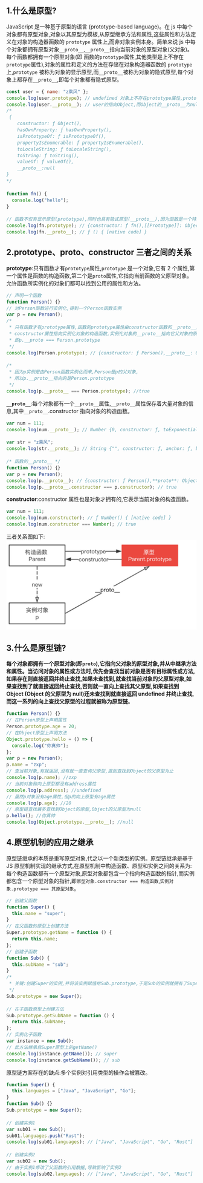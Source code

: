 ## 1.什么是原型?

JavaScript 是一种基于原型的语言 (prototype-based language)。在 js 中每个对象都有原型对象,对象以其原型为模板,从原型继承方法和属性,这些属性和方法定义在对象的构造器函数的 `prototype` 属性上,而非对象实例本身。简单来说 js 中每个对象都拥有原型对象`__proto__`,`__proto__`指向当前对象的原型对象(父对象)。每个函数都拥有一个原型对象(即 函数的`prototype`属性,其他类型是上不存在 `prototype`属性),对象的属性和定义的方法在存储在对象构造器函数的 `prototype` 上,`prototype` 被称为对象的显示原型,而`__proto__`被称为对象的隐式原型,每个对象上都存在`__proto__`,即每个对象都有隐式原型。

```js
const user = { name: "z乘风" };
console.log(user.prototype); // undefined 对象上不存在prototype属性,prototype是函数的原型对象
console.log(user.__proto__); // user的指向Object,而Object的__proto__为null
/*
 {
    constructor: ƒ Object(),
    hasOwnProperty: ƒ hasOwnProperty(),
    isPrototypeOf: ƒ isPrototypeOf(),
    propertyIsEnumerable: ƒ propertyIsEnumerable(),
    toLocaleString: ƒ toLocaleString(),
    toString: ƒ toString(),
    valueOf: ƒ valueOf(),
    __proto__:null
}
*/

function fn() {
  console.log("hello");
}

// 函数不仅有显示原型(prototype),同时也具有隐式原型(__proto__),因为函数是一个特殊的对象
console.log(fn.prototype); // {constructor: ƒ fn(),[[Prototype]]: Object}
console.log(fn.__proto__); // ƒ () { [native code] }
```

## 2.prototype、**proto**、constructor 三者之间的关系

**prototype**:只有函数才有`prototype`属性,`prototype` 是一个对象,它有 2 个属性,第一个属性是函数的构造函数,第二个是`proto`属性,它指向当前函数的父原型对象。允许函数所实例化的对象们都可以找到公用的属性和方法。

```js
// 声明一个函数
function Person() {}
// 对Person函数进行实例化,得到一个Person函数实例
var p = new Person();
/*
 * 只有函数才有prototype属性,函数的prototype属性由constructor函数和__proto__属性构成,
 * constructor属性指向实例化对象的构造函数,实例化对象的__proto__指向它父对象的原型(prototype),
 * 即p.__proto === Person.prototype
 */
console.log(Person.prototype); // {constructor: ƒ Person(),__proto__: Object}

/*
 * 因为p实例是由Person函数实例化而来,Person是p的父对象,
 * 所以p.__proto__指向的是Person.prototype
 */
console.log(p.__proto__ === Person.prototype); //true
```

**`__proto__`**:每个对象都有一个`__proto__`属性,`__proto__`属性保存着大量对象的信息,其中`__proto__`.constructor 指向对象的构造函数。

```js
var num = 111;
console.log(num.__proto__); // Number {0, constructor: ƒ, toExponential: ƒ, toFixed: ƒ, toPrecision: ƒ, …}

var str = "z乘风";
console.log(str.__proto__); // String {"", constructor: ƒ, anchor: ƒ, big: ƒ, blink: ƒ, …}

/* 函数的__proto__ */
function Person() {}
var p = new Person();
console.log(p.__proto__); // {constructor: ƒ Person(),**proto**: Object}
console.log(p.__proto__.constructor === p.constructor); // true
```

**constructor**:constructor 属性也是对象才拥有的,它表示当前对象的构造函数。

```js
var num = 111;
console.log(num.constructor); // ƒ Number() { [native code] }
console.log(num.constructor === Number); // true
```

三者关系图如下:
![prototype](../assets/images/prototype.png)

## 3.什么是原型链?

**每个对象都拥有一个原型对象(即`proto`),它指向父对象的原型对象,并从中继承方法和属性。当访问对象的属性或方法时,优先会查找当前对象是否有目标属性或方法,如果存在则直接返回并终止查找,如果未查找到,就查找当前对象的父原型对象,如果查找到了就直接返回终止查找,否则就一直向上查找其父原型,如果查找到 Object (Object 的父原型为 null)还未查找到就直接返回 undefined 并终止查找,而这一系列的向上查找父原型的过程就被称为原型链**。

```js
function Person() {}
// 在Person原型上声明属性
Person.prototype.age = 20;
// 在Object原型上声明方法
Object.prototype.hello = () => {
  console.log("你真帅");
};
var p = new Person();
p.name = "zxp";
// 查当前对象,有就返回,没有就一直查询父原型,直到查找到Object的父原型为止
console.log(p.name); //zxp
// 当前对象和向上原型都没有address属性
console.log(p.address); //undefined
// 虽然p对象没有age属性,但p的向上原型有age属性
console.log(p.age); //20
// 原型链查找最多查找到Object的原型,Object的父原型为null
p.hello(); //你真帅
console.log(Object.prototype.__proto__); //null
```

## 4.原型机制的应用之继承

原型链继承的本质是重写原型对象,代之以一个新类型的实例。原型链继承是基于 JS 原型机制实现的继承方式,在原型机制中构造函数、原型和实例之间的关系为:每个构造函数都有一个原型对象,原型对象都包含一个指向构造函数的指针,而实例都包含一个原型对象的指针,即`原型对象.constructor === 构造函数`,`实例对象.prototype === 其原型对象`。

```js
// 创建父函数
function Super() {
  this.name = "super";
}
// 在父函数的原型上创建方法
Super.prototype.getName = function () {
  return this.name;
};
// 创建子函数
function Sub() {
  this.subName = "sub";
}
/*
 * 关键:创建Super的实例,并将该实例赋值给Sub.prototype,于是Sub的实例就拥有了Super实例和原型上的方法与属性
 */
Sub.prototype = new Super();

// 在子函数原型上创建方法
Sub.prototype.getSubName = function () {
  return this.subName;
};
// 实例化子函数
var instance = new Sub();
// 此方法继承自Super原型上的getName()
console.log(instance.getName()); // super
console.log(instance.getSubName()); // sub
```

原型链方案存在的缺点:多个实例对引用类型的操作会被篡改。

```js
function Super() {
  this.languages = ["Java", "JavaScript", "Go"];
}
function Sub() {}
Sub.prototype = new Super();

// 创建实例1
var sub01 = new Sub();
sub01.languages.push("Rust");
console.log(sub01.languages); // ["Java", "JavaScript", "Go", "Rust"]

// 创建实例2
var sub02 = new Sub();
// 由于实例1修改了父函数的引用数据,导致影响了实例2
console.log(sub02.languages); // ["Java", "JavaScript", "Go", "Rust"]
```
